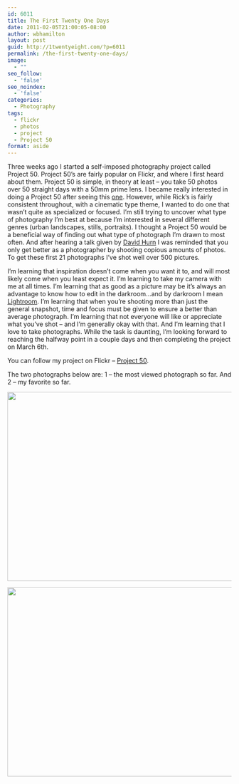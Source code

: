 ```yaml
---
id: 6011
title: The First Twenty One Days
date: 2011-02-05T21:00:05-08:00
author: wbhamilton
layout: post
guid: http://1twentyeight.com/?p=6011
permalink: /the-first-twenty-one-days/
image:
  - ""
seo_follow:
  - 'false'
seo_noindex:
  - 'false'
categories:
  - Photography
tags:
  - flickr
  - photos
  - project
  - Project 50
format: aside
---
```

Three weeks ago I started a self-imposed photography project called Project 50. Project 50&#8217;s are fairly popular on Flickr, and where I first heard about them. Project 50 is simple, in theory at least – you take 50 photos over 50 straight days with a 50mm prime lens. I became really interested in doing a Project 50 after seeing this [one](http://d.pr/WWE7). However, while Rick&#8217;s is fairly consistent throughout, with a cinematic type theme, I wanted to do one that wasn&#8217;t quite as specialized or focused. I&#8217;m still trying to uncover what type of photography I&#8217;m best at because I&#8217;m interested in several different genres (urban landscapes, stills, portraits). I thought a Project 50 would be a beneficial way of finding out what type of photograph I&#8217;m drawn to most often. And after hearing a talk given by [David Hurn](http://d.pr/rqb6) I was reminded that you only get better as a photographer by shooting copious amounts of photos. To get these first 21 photographs I&#8217;ve shot well over 500 pictures.

I&#8217;m learning that inspiration doesn&#8217;t come when you want it to, and will most likely come when you least expect it. I&#8217;m learning to take my camera with me at all times. I&#8217;m learning that as good as a picture may be it&#8217;s always an advantage to know how to edit in the darkroom&#8230;and by darkroom I mean [Lightroom](http://www.adobe.com/products/photoshoplightroom/). I&#8217;m learning that when you&#8217;re shooting more than just the general snapshot, time and focus must be given to ensure a better than average photograph. I&#8217;m learning that not everyone will like or appreciate what you&#8217;ve shot – and I&#8217;m generally okay with that. And I&#8217;m learning that I love to take photographs. While the task is daunting, I&#8217;m looking forward to reaching the halfway point in a couple days and then completing the project on March 6th.

You can follow my project on Flickr – [Project 50](http://d.pr/2uuO).

The two photographs below are: 1 – the most viewed photograph so far. And 2 – my favorite so far.

[<img class="size-full wp-image-6014 alignleft" title="Marked" src="http://1twentyeight.com/wp-content/uploads/2011/02/Marked.jpg" alt="" width="640" height="425" srcset="http://1twentyeight.com/wp-content/uploads/2011/02/Marked.jpg 640w, http://1twentyeight.com/wp-content/uploads/2011/02/Marked-300x199.jpg 300w" sizes="(max-width: 640px) 100vw, 640px" />](http://www.flickr.com/photos/thehuddle/5378856936/)

[<img class="alignleft size-full wp-image-6018" title="OutsideYetInside" src="http://1twentyeight.com/wp-content/uploads/2011/02/OutsideYetInside.jpg" alt="" width="640" height="425" srcset="http://1twentyeight.com/wp-content/uploads/2011/02/OutsideYetInside.jpg 640w, http://1twentyeight.com/wp-content/uploads/2011/02/OutsideYetInside-300x199.jpg 300w" sizes="(max-width: 640px) 100vw, 640px" />](http://www.flickr.com/photos/thehuddle/5381856758/)